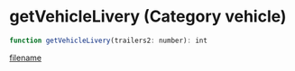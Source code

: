 # getVehicleLivery (Category vehicle)

```js
function getVehicleLivery(trailers2: number): int
```

[filename](getVehicleLivery_m.md ':include')